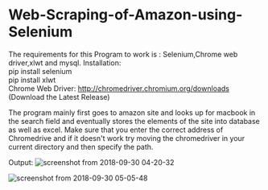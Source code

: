 # Web-Scraping-of-Amazon-using-Selenium

The requirements for this Program to work is  : Selenium,Chrome web driver,xlwt and mysql.
Installation:</br>
pip install selenium</br>
pip install xlwt</br>
Chrome Web Driver: http://chromedriver.chromium.org/downloads (Download the Latest Release)</br>

The program mainly first goes to amazon site and looks up for macbook in the search field and eventually stores the elements of the site into database as well as excel. Make sure that you enter the correct address of Chromedrive and if it doesn't work try moving the chromedriver in your current directory and then specify the path.

Output:
![screenshot from 2018-09-30 04-20-32](https://user-images.githubusercontent.com/26517949/46251443-671af000-c470-11e8-9217-97f5091378a0.png)

![screenshot from 2018-09-30 05-05-48](https://user-images.githubusercontent.com/26517949/46251445-7601a280-c470-11e8-8510-365e1e33bfc8.png)
